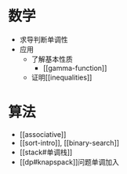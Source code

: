 # 数学
- 求导判断单调性
- 应用
  - 了解基本性质
    - [[gamma-function]]
  - 证明[[inequalities]]
# 算法
- [[associative]]
- [[sort-intro]], [[binary-search]]
- [[stack#单调栈]]
- [[dp#knapspack]]问题单调加入